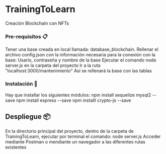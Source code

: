 # TrainingToLearn
Creación Blockchain con NFTs

### Pre-requisitos 📋
Tener una base creada en local llamada: database_blockchain.
Rellenar el archivo config.json con la información necesaria para la conexión con la base: Usario, contraseña y nombre de la base
Ejecutar el comando node server.js en la carpeta del proyecto
Ir a la ruta "localhost:3000/mantenimiento"
Así se rellenará la base con las tablas

### Instalación 🔧
Hay que installar los siguientes módulos:
npm install sequelize mysql2 --save
npm install express --save
npm installl crypto-js --save

## Despliegue 📦
En la directorio principal del proyecto, dentro de la carpeta de TrainingToLearn, ejecutar por terminal el comando: node server.js
Acceder mediante Postman o mendiante un navegador a las diferentes rutas existentes
